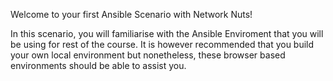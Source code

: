 Welcome to your first Ansible Scenario with Network Nuts!

In this scenario, you will familiarise with the Ansible Enviroment that you will be using for rest of the course.
It is however recommended that you build your own local environment but nonetheless, these browser based environments should be able to assist you.
